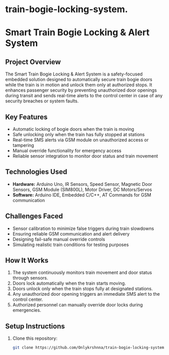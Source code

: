 # train-bogie-locking-system.
# Smart Train Bogie Locking & Alert System

## Project Overview
The Smart Train Bogie Locking & Alert System is a safety-focused embedded solution designed to automatically secure train bogie doors while the train is in motion and unlock them only at authorized stops. It enhances passenger security by preventing unauthorized door openings during transit and sends real-time alerts to the control center in case of any security breaches or system faults.

## Key Features
- Automatic locking of bogie doors when the train is moving
- Safe unlocking only when the train has fully stopped at stations
- Real-time SMS alerts via GSM module on unauthorized access or tampering
- Manual override functionality for emergency access
- Reliable sensor integration to monitor door status and train movement

## Technologies Used
- **Hardware:** Arduino Uno, IR Sensors, Speed Sensor, Magnetic Door Sensors, GSM Module (SIM800L), Motor Driver, DC Motors/Servos
- **Software:** Arduino IDE, Embedded C/C++, AT Commands for GSM communication

## Challenges Faced
- Sensor calibration to minimize false triggers during train slowdowns
- Ensuring reliable GSM communication and alert delivery
- Designing fail-safe manual override controls
- Simulating realistic train conditions for testing purposes

## How It Works
1. The system continuously monitors train movement and door status through sensors.
2. Doors lock automatically when the train starts moving.
3. Doors unlock only when the train stops fully at designated stations.
4. Any unauthorized door opening triggers an immediate SMS alert to the control center.
5. Authorized personnel can manually override door locks during emergencies.

## Setup Instructions
1. Clone this repository:  
   ```bash
   git clone https://github.com/Onlykrshnna/train-bogie-locking-system.git

